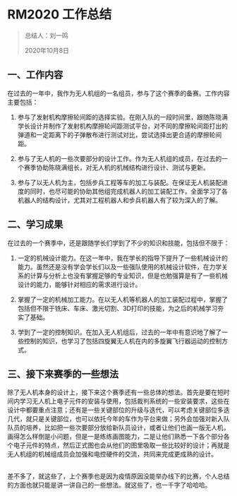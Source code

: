 # RM2020 工作总结

> 总结人：刘一鸣
>
> 2020年10月8日

## 一、工作内容

在过去的一年中，我作为无人机组的一名组员，参与了这个赛季的备赛。工作内容主要包括：

1. 参与了发射机构摩擦轮间距的选择实验。在刚入队的一段时间里，跟随陈晓满学长设计并制作了发射机构摩擦轮间距测试平台，对不同的摩擦轮间距打出的弹道和一定距离下的子弹散布进行测试对比，尝试选择出更合适的摩擦轮间距。

2. 参与了无人机的一些次要部分的设计工作。作为无人机组的成员，在过去的一个赛季协助陈晓满组长，对无人机的机械结构进行设计、测试与更新。

3. 参与了以无人机为主，包括步兵工程等车的加工与装配。在保证无人机装配进度的同时，也尽可能的协助其他组完成机器人的加工装配工作，全面学习了各机器人的结构设计，尤其对工程机器人和步兵机器人有了较为深入的了解。

## 二、学习成果

在过去的一个赛季中，还是跟随学长们学到了不少的知识和技能，包括但不限于：

1. 一定的机械设计能力。在这一年中，我在学长的指导下提升了一些机械设计的能力。虽然还是没有学会学长们以及一些强队使用的机械设计软件，在力学关系的计算与分析上也没有掌握足够的专业知识，但是也勉强算是有了一些机械设计的能力，能够针对相应的需求进行设计。

2. 掌握了一定的机械加工能力。在以无人机等机器人的加工装配过程中，掌握了包括但不限于铣床、车床、激光切割、3D打印的技能，为之后的机械学习夯实了基础。

3. 学到了一定的控制知识。在加入无人机组后，过去的一年中有意识地了解了一些控制的知识，也学习了包括四旋翼无人机在内的多旋翼飞行器运动的控制方式。

## 三、接下来赛季的一些想法

除了无人机本身的设计上，接下来这个赛季还有一些总体的想法。首先是要在短时间内学习无人机上电子元件的安装与使用，包括裁判系统的一些安装要求，这些在设计中都要重点注意；还有是一些关键部位的升级与迭代，可以考虑关键部位多迭几代，就只是关键部位，也可以依托今年的车作为平台来做；另外会加强对新入队队员的培养，比如把一些次要部分放给新队员设计，或者让他们也画一版无人机，画得怎么样倒是小问题，但是一是练练画图能力，二是让他们熟悉一下各个部分各个电子元件的特点，然后正式图也会从他们的图里吸取一些比较好的设计；再就是无人机组的机械组成员会加强和电控硬件的交流，共同来完成更成熟的设计。

## 

差不多了，就这些了，上个赛季也是因为疫情原因没能举办线下的比赛，个人总结的方面也就只能是讲一讲自己的一些想法。就这些了，也一千字了哈哈哈。
